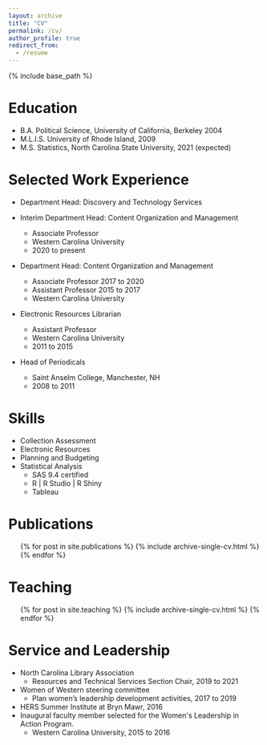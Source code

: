 ```yaml
---
layout: archive
title: "CV"
permalink: /cv/
author_profile: true
redirect_from:
  - /resume
---
```


{% include base_path %}

 
Education
======
* B.A. Political Science, University of California, Berkeley 2004
* M.L.I.S. University of Rhode Island, 2009
* M.S. Statistics, North Carolina State University, 2021 (expected)

Selected Work Experience
======
* Department Head: Discovery and Technology Services
* Interim Department Head: Content Organization and Management
  * Associate Professor
  * Western Carolina University
  * 2020 to present
    
* Department Head: Content Organization and Management
  * Associate Professor 2017 to 2020
  * Assistant Professor 2015 to 2017
  * Western Carolina University
  
* Electronic Resources Librarian
  * Assistant Professor 
  * Western Carolina University
  * 2011 to 2015

* Head of Periodicals
  * Saint Anselm College, Manchester, NH
  * 2008 to 2011 
  
Skills
======
* Collection Assessment
* Electronic Resources
* Planning and Budgeting
* Statistical Analysis
  * SAS 9.4 certified
  * R | R Studio | R Shiny
  * Tableau

Publications
======
  <ul>{% for post in site.publications %}
    {% include archive-single-cv.html %}
  {% endfor %}</ul>

Teaching
======
  <ul>{% for post in site.teaching %}
    {% include archive-single-cv.html %}
  {% endfor %}</ul>
  
Service and Leadership
======
* North Carolina Library Association
  * Resources and Technical Services Section Chair, 2019 to 2021
* Women of Western steering committee
  * Plan women’s leadership development activities, 2017 to 2019
* HERS Summer Institute at Bryn Mawr, 2016
* Inaugural faculty member selected for the Women's Leadership in Action Program. 
  * Western Carolina University, 2015 to 2016

